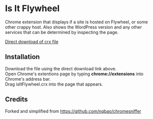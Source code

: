Is It Flywheel
=============

Chrome extension that displays if a site is hosted on Flywheel, or some other crappy host.
Also shows the WordPress version and any other services that can be determined by inspecting the page.

[Direct download of crx file](https://github.com/avondohren/is-it-flywheel/blob/master/isItFlywheel.crx?raw=true)

Installation
------------

Download the file using the direct download link above.  
Open Chrome's extentions page by typing **chrome://extensions** into Chrome's address bar.  
Drag isItFlywheel.crx into the page that appears.

Credits
-------

Forked and simplified from https://github.com/nqbao/chromesniffer
